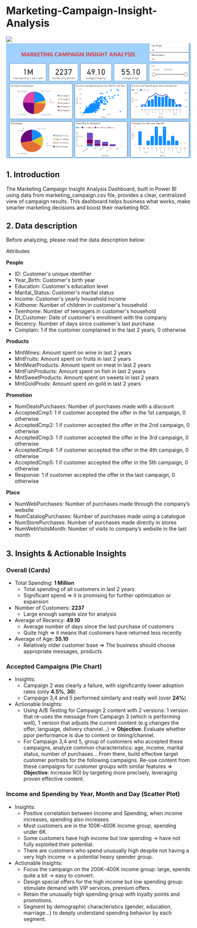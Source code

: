 # Marketing-Campaign-Insight-Analysis
![](https://encrypted-tbn0.gstatic.com/images?q=tbn:ANd9GcSg1Ww_wwUfgcooxvxmP15ErJPBl3_zIaHp5A&s)
![](images/marketing.png)

## 1. Introduction
The Marketing Campaign Insight Analysis Dashboard, built in Power BI using data from marketing_campaign.csv file, provides a clear, centralized view of campaign results. This dashboard helps business what works, make smarter marketing decisions and boost their marketing ROI.
## 2. Data description
Before analyzing, please read the data description below:

Attributes

**People**
- ID: Customer's unique identifier
- Year_Birth: Customer's birth year
- Education: Customer's education level
- Marital_Status: Customer's marital status
- Income: Customer's yearly household income
- Kidhome: Number of children in customer's household
- Teenhome: Number of teenagers in customer's household
- Dt_Customer: Date of customer's enrollment with the company
- Recency: Number of days since customer's last purchase
- Complain: 1 if the customer complained in the last 2 years, 0 otherwise
  
**Products**
  
- MntWines: Amount spent on wine in last 2 years
- MntFruits: Amount spent on fruits in last 2 years
- MntMeatProducts: Amount spent on meat in last 2 years
- MntFishProducts: Amount spent on fish in last 2 years
- MntSweetProducts: Amount spent on sweets in last 2 years
- MntGoldProds: Amount spent on gold in last 2 years
  
**Promotion**
  
- NumDealsPurchases: Number of purchases made with a discount
- AcceptedCmp1: 1 if customer accepted the offer in the 1st campaign, 0 otherwise
- AcceptedCmp2: 1 if customer accepted the offer in the 2nd campaign, 0 otherwise
- AcceptedCmp3: 1 if customer accepted the offer in the 3rd campaign, 0 otherwise
- AcceptedCmp4: 1 if customer accepted the offer in the 4th campaign, 0 otherwise
- AcceptedCmp5: 1 if customer accepted the offer in the 5th campaign, 0 otherwise
- Response: 1 if customer accepted the offer in the last campaign, 0 otherwise
  
**Place**

- NumWebPurchases: Number of purchases made through the company’s website
- NumCatalogPurchases: Number of purchases made using a catalogue
- NumStorePurchases: Number of purchases made directly in stores
- NumWebVisitsMonth: Number of visits to company’s website in the last month

## 3. Insights & Actionable Insights
### Overall (Cards)
- Total Spending: **1 Million**
  - Total spending of all customers in last 2 years
  - Significant spend => it is promising for further optimization or expansion
- Number of Customers: **2237**
  - Large enough sample size for analysis
- Average of Recency: **49.10**
  - Average number of days since the last purchase of customers
  - Quite high => it means that customers have returned less recently
- Average of Age: **55.10**
  - Relatively older customer base => The business should choose appropriate messages, products

### Accepted Campaigns (Pie Chart)
- Insights:
  - Campaign 2 was clearly a failure, with significantly lower adoption rates (only **4.5%**, **30**)
  - Campaign 3,4 and 5 performed similarly and really well (over **24%**)
- Actionable Insights:
  - Using A/B Testing for Campaign 2 content with 2 versions: 1 version that re-uses the message from Campaign 3 (which is performing well), 1 version that adjusts the current content (e.g changes the offer, language, delivery channel...) => **Objective**: Evaluate whether ppor performance is due to content or timing/channel.
  - For Campaign 3,4 and 5, group of customers who accepted these campaigns, analyze common characteristics: age, income, marital status, number of purchases... From there, build effective target customer portraits for the following campaigns. Re-use content from these campaigns for customer groups with similar features => **Objective**: Increase ROI by targeting more precisely, leveraging proven effective content.

### Income and Spending by Year, Month and Day (Scatter Plot)
- Insights:
  - Positive correlation between Income and Spending, when income increases, spending also increases.
  - Most customers are in the 100K–400K income group, spending under 6K.
  - Some customers have high income but low spending → have not fully exploited their potential.
  - There are customers who spend unusually high despite not having a very high income → a potential heavy spender group.
- Actionable Insights:
  - Focus the campaign on the 200K–400K income group: large, spends quite a bit → easy to convert.
  - Design special offers for the high income but low spending group: stimulate demand with VIP services, premium offers.
  - Retain the unusually high spending group with loyalty points and promotions.
  - Segment by demographic characteristics (gender, education, marriage...) to deeply understand spending behavior by each segment.

### 
